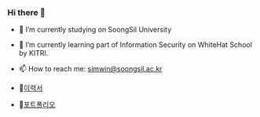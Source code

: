 ### Hi there 👋

- 🔭 I’m currently studying on SoongSil University
- 🌱 I’m currently learning part of Information Security on WhiteHat School by KITRI.
- 📫 How to reach me: simwin@soongsil.ac.kr

- 📝[이력서]()
- 📑[포트폴리오]()
